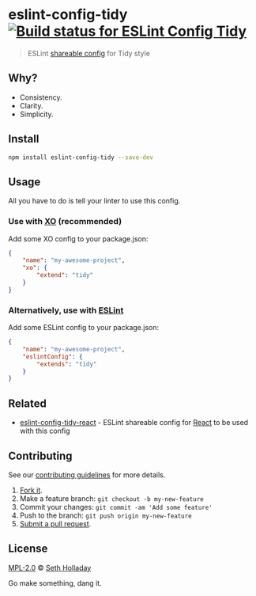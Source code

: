 # eslint-config-tidy [![Build status for ESLint Config Tidy](https://api.travis-ci.com/sholladay/eslint-config-tidy.svg "Build Status")](https://travis-ci.com/sholladay/eslint-config-tidy "Builds")

> ESLint [shareable config](http://eslint.org/docs/developer-guide/shareable-configs.html) for Tidy style

## Why?

 - Consistency.
 - Clarity.
 - Simplicity.

## Install

```sh
npm install eslint-config-tidy --save-dev
```

## Usage

All you have to do is tell your linter to use this config.

### Use with [XO](https://github.com/sindresorhus/xo) (recommended)

Add some XO config to your package.json:

```json
{
    "name": "my-awesome-project",
    "xo": {
        "extend": "tidy"
    }
}
```

### Alternatively, use with [ESLint](https://github.com/eslint/eslint)

Add some ESLint config to your package.json:

```json
{
    "name": "my-awesome-project",
    "eslintConfig": {
        "extends": "tidy"
    }
}
```

## Related

 - [eslint-config-tidy-react](https://github.com/sholladay/eslint-config-tidy-react) - ESLint shareable config for [React](https://reactjs.org) to be used with this config

## Contributing

See our [contributing guidelines](https://github.com/sholladay/eslint-config-tidy/blob/master/CONTRIBUTING.md "Guidelines for participating in this project") for more details.

1. [Fork it](https://github.com/sholladay/eslint-config-tidy/fork).
2. Make a feature branch: `git checkout -b my-new-feature`
3. Commit your changes: `git commit -am 'Add some feature'`
4. Push to the branch: `git push origin my-new-feature`
5. [Submit a pull request](https://github.com/sholladay/eslint-config-tidy/compare "Submit code to this project for review").

## License

[MPL-2.0](https://github.com/sholladay/eslint-config-tidy/blob/master/LICENSE "License for eslint-config-tidy") © [Seth Holladay](https://seth-holladay.com "Author of eslint-config-tidy")

Go make something, dang it.
